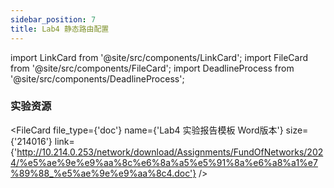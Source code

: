 ```yaml
---
sidebar_position: 7
title: Lab4 静态路由配置
---
```



import LinkCard from '@site/src/components/LinkCard';
import FileCard from '@site/src/components/FileCard';
import DeadlineProcess from '@site/src/components/DeadlineProcess';

<h3 style={{color: '#006d75', marginTop: 0, marginBottom: 8}}>实验资源</h3>
<DeadlineProcess start={'2024-09-21 13:25:00'} end={'2024-11-04 23:59:59'}/>
<FileCard file_type={'md'} name={'Lab4 实验报告模板 Markdown版本'} size={'180289'} link={'https://pan.zju.edu.cn/share/71883b0b4f7409017ac2984649'} />

<FileCard file_type={'doc'} name={'Lab4 实验报告模板 Word版本'} size={'214016'} link={'http://10.214.0.253/network/download/Assignments/FundOfNetworks/2024/%e5%ae%9e%e9%aa%8c%e6%8a%a5%e5%91%8a%e6%a8%a1%e7%89%88_%e5%ae%9e%e9%aa%8c4.doc'} />
